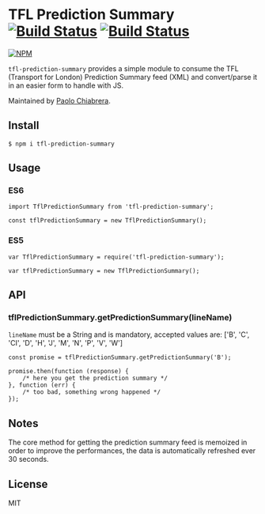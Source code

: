 # TFL Prediction Summary [![Build Status](https://travis-ci.org/paolo-chiabrera/tfl-prediction-summary.svg?branch=master)](https://travis-ci.org/paolo-chiabrera/tfl-prediction-summary) [![Build Status](https://travis-ci.org/paolo-chiabrera/tfl-prediction-summary.svg?branch=master)](https://travis-ci.org/paolo-chiabrera/tfl-prediction-summary)

[![NPM](https://nodei.co/npm/tfl-prediction-summary.png)](https://nodei.co/npm/tfl-prediction-summary/)

`tfl-prediction-summary` provides a simple module to consume the TFL (Transport for London) Prediction Summary feed (XML) and convert/parse it in an easier form to handle with JS.

Maintained by [Paolo Chiabrera](https://github.com/paolo-chiabrera).

## Install

```
$ npm i tfl-prediction-summary
```

## Usage

### ES6
```
import TflPredictionSummary from 'tfl-prediction-summary';

const tflPredictionSummary = new TflPredictionSummary();
```

### ES5
```
var TflPredictionSummary = require('tfl-prediction-summary');

var tflPredictionSummary = new TflPredictionSummary();
```

## API

### tflPredictionSummary.getPredictionSummary(lineName)

`lineName` must be a String and is mandatory, accepted values are: ['B', 'C', 'CI', 'D', 'H', 'J', 'M', 'N', 'P', 'V', 'W']

```
const promise = tflPredictionSummary.getPredictionSummary('B');

promise.then(function (response) {
    /* here you get the prediction summary */
}, function (err) {
    /* too bad, something wrong happened */
});
```

## Notes

The core method for getting the prediction summary feed is memoized in order to improve the performances,
the data is automatically refreshed ever 30 seconds.

## License

MIT
